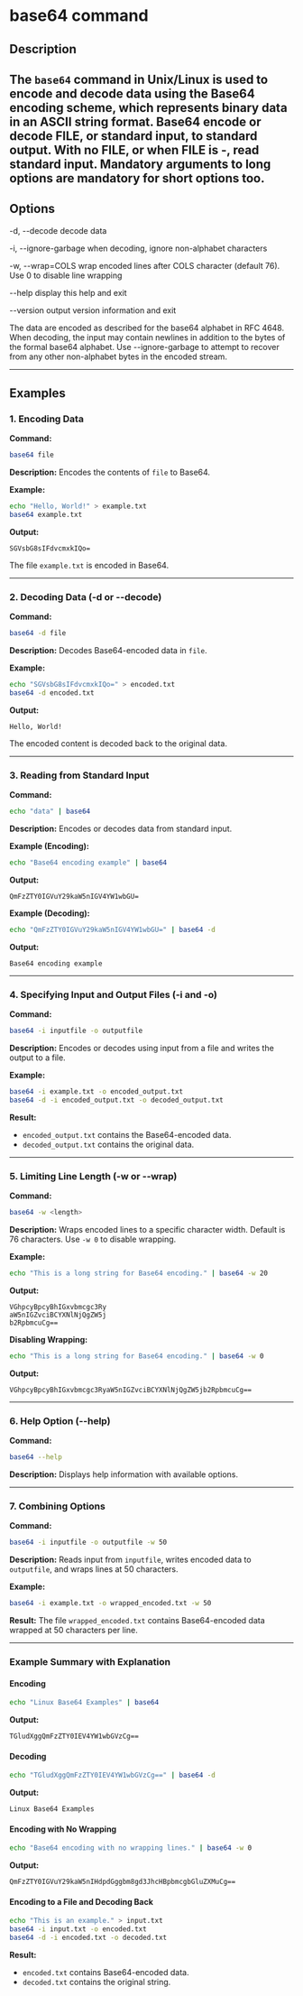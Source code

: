 # base64 command

## Description
The `base64` command in Unix/Linux is used to encode and decode data using the Base64 encoding scheme, which represents binary data in an ASCII string format. 
Base64 encode or decode FILE, or standard input, to standard output. With no FILE, or when FILE is -, read standard input.
Mandatory arguments to long options are mandatory for short options too.
---

## Options
-d, --decode
        decode data

-i, --ignore-garbage
        when decoding, ignore non-alphabet characters

-w, --wrap=COLS
        wrap  encoded  lines  after  COLS  character  (default  76).  Use 0 to disable line
        wrapping

--help display this help and exit

--version
        output version information and exit

The data are encoded as described for the base64 alphabet in RFC 4648.  When decoding, the
input  may  contain  newlines in addition to the bytes of the formal base64 alphabet.  Use
--ignore-garbage to attempt to recover from any other non-alphabet bytes  in  the  encoded
stream.

---
## Examples

### **1. Encoding Data**
**Command:**
```bash
base64 file
```
**Description:** Encodes the contents of `file` to Base64.

**Example:**
```bash
echo "Hello, World!" > example.txt
base64 example.txt
```
**Output:**
```plaintext
SGVsbG8sIFdvcmxkIQo=
```
The file `example.txt` is encoded in Base64.

---

### **2. Decoding Data (-d or --decode)**
**Command:**
```bash
base64 -d file
```
**Description:** Decodes Base64-encoded data in `file`.

**Example:**
```bash
echo "SGVsbG8sIFdvcmxkIQo=" > encoded.txt
base64 -d encoded.txt
```
**Output:**
```plaintext
Hello, World!
```
The encoded content is decoded back to the original data.

---

### **3. Reading from Standard Input**
**Command:**
```bash
echo "data" | base64
```
**Description:** Encodes or decodes data from standard input.

**Example (Encoding):**
```bash
echo "Base64 encoding example" | base64
```
**Output:**
```plaintext
QmFzZTY0IGVuY29kaW5nIGV4YW1wbGU=
```

**Example (Decoding):**
```bash
echo "QmFzZTY0IGVuY29kaW5nIGV4YW1wbGU=" | base64 -d
```
**Output:**
```plaintext
Base64 encoding example
```

---

### **4. Specifying Input and Output Files (-i and -o)**
**Command:**
```bash
base64 -i inputfile -o outputfile
```
**Description:** Encodes or decodes using input from a file and writes the output to a file.

**Example:**
```bash
base64 -i example.txt -o encoded_output.txt
base64 -d -i encoded_output.txt -o decoded_output.txt
```
**Result:**
- `encoded_output.txt` contains the Base64-encoded data.
- `decoded_output.txt` contains the original data.

---

### **5. Limiting Line Length (-w or --wrap)**
**Command:**
```bash
base64 -w <length>
```
**Description:** Wraps encoded lines to a specific character width. Default is 76 characters. Use `-w 0` to disable wrapping.

**Example:**
```bash
echo "This is a long string for Base64 encoding." | base64 -w 20
```
**Output:**
```plaintext
VGhpcyBpcyBhIGxvbmcgc3Ry
aW5nIGZvciBCYXNlNjQgZW5j
b2RpbmcuCg==
```

**Disabling Wrapping:**
```bash
echo "This is a long string for Base64 encoding." | base64 -w 0
```
**Output:**
```plaintext
VGhpcyBpcyBhIGxvbmcgc3RyaW5nIGZvciBCYXNlNjQgZW5jb2RpbmcuCg==
```

---

### **6. Help Option (--help)**
**Command:**
```bash
base64 --help
```
**Description:** Displays help information with available options.

---

### **7. Combining Options**
**Command:**
```bash
base64 -i inputfile -o outputfile -w 50
```
**Description:** Reads input from `inputfile`, writes encoded data to `outputfile`, and wraps lines at 50 characters.

**Example:**
```bash
base64 -i example.txt -o wrapped_encoded.txt -w 50
```
**Result:**
The file `wrapped_encoded.txt` contains Base64-encoded data wrapped at 50 characters per line.

---

### **Example Summary with Explanation**

#### **Encoding**
```bash
echo "Linux Base64 Examples" | base64
```
**Output:**
```plaintext
TGludXggQmFzZTY0IEV4YW1wbGVzCg==
```

#### **Decoding**
```bash
echo "TGludXggQmFzZTY0IEV4YW1wbGVzCg==" | base64 -d
```
**Output:**
```plaintext
Linux Base64 Examples
```

#### **Encoding with No Wrapping**
```bash
echo "Base64 encoding with no wrapping lines." | base64 -w 0
```
**Output:**
```plaintext
QmFzZTY0IGVuY29kaW5nIHdpdGggbm8gd3JhcHBpbmcgbGluZXMuCg==
```

#### **Encoding to a File and Decoding Back**
```bash
echo "This is an example." > input.txt
base64 -i input.txt -o encoded.txt
base64 -d -i encoded.txt -o decoded.txt
```
**Result:**
- `encoded.txt` contains Base64-encoded data.
- `decoded.txt` contains the original string.
